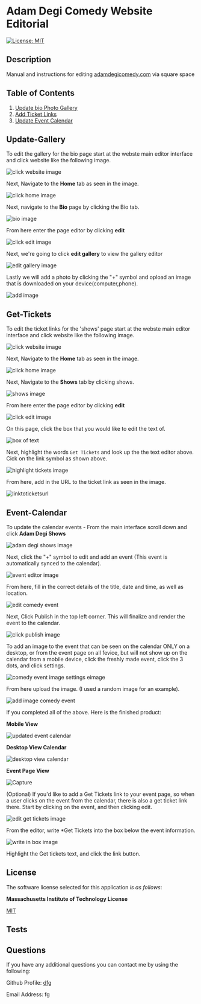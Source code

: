 # Adam Degi Comedy Website Editorial

  [![License: MIT](https://img.shields.io/badge/License-MIT-yellow.svg)](https://opensource.org/licenses/MIT)

  
## Description

Manual and instructions for editing [adamdegicomedy.com](www.adamdegicomedy.com) via square space


  
## Table of Contents
 
1. [Update bio Photo Gallery](#update-gallery)  
3. [Add Ticket Links](#get-tickets)  
4. [Update Event Calendar](#event-calendar)  

## Update-Gallery
To edit the gallery for the bio page start at the webste main editor interface and click website like the following image.

![click website image](https://github.com/Goobergreve09/adam-degi-comedy-instructions/assets/143923830/166ced9a-7882-4b34-a3db-0355fbadb53c)

Next, Navigate to the **Home** tab as seen in the image.

![click home image](https://github.com/Goobergreve09/adam-degi-comedy-instructions/assets/143923830/a48da524-5be7-4ec3-870e-3d3b8c672721)


Next, navigate to the **Bio** page by clicking the Bio tab.

![bio image](https://github.com/Goobergreve09/adam-degi-comedy-instructions/assets/143923830/61bf6a06-a695-4f43-afe4-ea812128bc34)

From here enter the page editor by clicking **edit**

![click edit image](https://github.com/Goobergreve09/adam-degi-comedy-instructions/assets/143923830/bf76b6cf-ef42-46c6-ac24-28124a075709)

Next, we're going to click **edit gallery** to view the gallery editor

![edit gallery image](https://github.com/Goobergreve09/adam-degi-comedy-instructions/assets/143923830/b582fb86-c9d6-480d-b855-2d2938e0fbcc)

Lastly we will add a photo by clicking the "+" symbol and opload an image that is downloaded on your device(computer,phone).

![add image](https://github.com/Goobergreve09/adam-degi-comedy-instructions/assets/143923830/820d7e21-7c5d-4dd3-a5ea-d934e5132154)

## Get-Tickets

To edit the ticket links for the 'shows' page start at the webste main editor interface and click website like the following image.

![click website image](https://github.com/Goobergreve09/adam-degi-comedy-instructions/assets/143923830/166ced9a-7882-4b34-a3db-0355fbadb53c)

Next, Navigate to the **Home** tab as seen in the image.

![click home image](https://github.com/Goobergreve09/adam-degi-comedy-instructions/assets/143923830/a48da524-5be7-4ec3-870e-3d3b8c672721)

Next, Navigate to the **Shows** tab by clicking shows.

![shows image](https://github.com/Goobergreve09/adam-degi-comedy-instructions/assets/143923830/7a5d6669-87a6-419b-aa0a-d214a258b227)

From here enter the page editor by clicking **edit**

![click edit image](https://github.com/Goobergreve09/adam-degi-comedy-instructions/assets/143923830/bf76b6cf-ef42-46c6-ac24-28124a075709)

On this page, click the box that you would like to edit the text of.

![box of text](https://github.com/Goobergreve09/adam-degi-comedy-instructions/assets/143923830/a0d4f833-1136-4e56-a491-6be7d243df18)

Next, highlight the words `Get Tickets` and look up the the text editor above. Cick on the link symbol as shown above.

![highlight tickets image](https://github.com/Goobergreve09/adam-degi-comedy-instructions/assets/143923830/1d3a9fd6-f90e-46a4-8d5a-c032407e3b11)

From here, add in the URL to the ticket link as seen in the image.

![linktoticketsurl](https://github.com/Goobergreve09/adam-degi-comedy-instructions/assets/143923830/a9035051-7b54-4094-b0c9-a57e6e994275)



## Event-Calendar

To update the calendar events - From the main interface scroll down and click **Adam Degi Shows**

![adam degi shows image](https://github.com/Goobergreve09/adam-degi-comedy-instructions/assets/143923830/ccca0f09-0cf4-460b-8f85-1f47fba165bc)

Next, click the "+" symbol to edit and add an event (This event is automatically synced to the calendar).

![event editor image](https://github.com/Goobergreve09/adam-degi-comedy-instructions/assets/143923830/c6efde2d-5fd4-43ad-9f96-fcf6d5f85ad8)

From here, fill in the correct details of the title, date and time, as well as location.

![edit comedy event](https://github.com/Goobergreve09/adam-degi-comedy-instructions/assets/143923830/b63ee885-1b9d-42ed-b320-9db7d854a756)

Next, Click Publish in the top left corner. This will finalize and render the event to the calendar.

![click publish image](https://github.com/Goobergreve09/adam-degi-comedy-instructions/assets/143923830/c3e94919-571c-4982-9cb6-2634a4d9a9b5)

To add an image to the event that can be seen on the calendar ONLY on a desktop, or from the event page on all fevice, but will not show up on the calendar from a mobile device, click the freshly made event, click the 3 dots, and click settings.

![comedy event image settings eimage](https://github.com/Goobergreve09/adam-degi-comedy-instructions/assets/143923830/510ae529-45f6-4044-a940-2e3ba39f40f0)

From here upload the image. (I used a random image for an example).

![add image comedy event](https://github.com/Goobergreve09/adam-degi-comedy-instructions/assets/143923830/2c42494e-7299-435f-846e-836fee55a64e)

If you completed all of the above. Here is the finished product:

**Mobile View**

![updated event calendar](https://github.com/Goobergreve09/adam-degi-comedy-instructions/assets/143923830/43f07d05-d03b-4706-9f39-4a53b9e9e4af)

**Desktop View Calendar**

![desktop view calendar](https://github.com/Goobergreve09/adam-degi-comedy-instructions/assets/143923830/ef5b1065-d0aa-4582-9078-ad122a137e38)

**Event Page View**

![Capture](https://github.com/Goobergreve09/adam-degi-comedy-instructions/assets/143923830/4d9ecd6d-807d-4247-ab21-cd31faa1a7bd)

(Optional) If you'd like to add a Get Tickets link to your event page, so when a user clicks on the event from the calendar, there is also a get ticket link there. Start by clicking on the event, and then clicking edit.

![edit get tickets image](https://github.com/Goobergreve09/adam-degi-comedy-instructions/assets/143923830/64fd77eb-0fc8-4ccf-9bf1-d97149300078)

From the editor, write *Get Tickets into the box below the event information. 

![write in box image](https://github.com/Goobergreve09/adam-degi-comedy-instructions/assets/143923830/5e2105bc-2566-4273-9281-b2f128470148)

Highlight the Get tickets text, and click the link button.








## License

The software license selected for this application *is as follows*:

**Massachusetts Institute of Technology License**

[MIT](https://opensource.org/licenses/MIT)



## Tests



## Questions

If you have any additional questions you can contact me by using the following:

 Github Profile: [dfg](https://www.github.com/dfg)

 Email Address: fg
